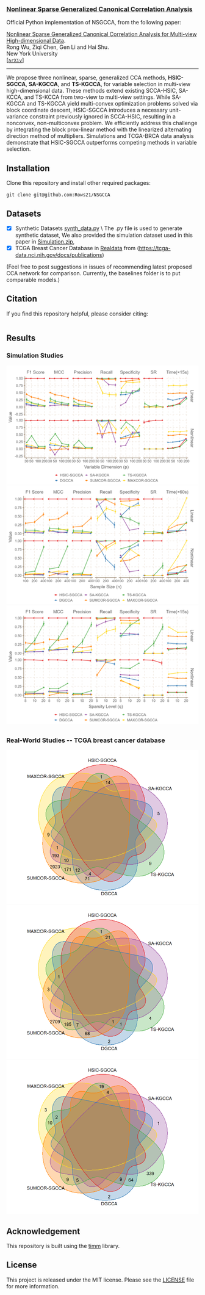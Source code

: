 ### [Nonlinear Sparse Generalized Canonical Correlation Analysis]()

Official Python implementation of NSGCCA, from the following paper:

[Nonlinear Sparse Generalized Canonical Correlation Analysis for Multi-view High-dimensional Data]().  \
Rong Wu, Ziqi Chen, Gen Li and Hai Shu. \
New York University \
[[`arXiv`]()]

---

We propose three nonlinear, sparse, generalized CCA methods, **HSIC-SGCCA**, **SA-KGCCA**, and **TS-KGCCA**, for variable selection in multi-view high-dimensional data. 
These methods extend existing SCCA-HSIC, SA-KCCA, and TS-KCCA from two-view to multi-view settings. While SA-KGCCA and TS-KGCCA yield multi-convex optimization problems solved via block coordinate descent, HSIC-SGCCA introduces a necessary unit-variance constraint previously ignored in SCCA-HSIC, resulting in a nonconvex, non-multiconvex problem.
We efficiently address this challenge by integrating the block prox-linear method with the  linearized
alternating direction method of multipliers. 
Simulations and TCGA-BRCA data analysis demonstrate that HSIC-SGCCA outperforms competing methods in variable selection.

 ## Installation
Clone this repository and install other required packages:
```
git clone git@github.com:Rows21/NSGCCA
```

 ## Datasets
  - [x] Synthetic Datasets [synth_data.py](/NSGCCA/synth_data.py) \\
		The .py file is used to generate synthetic dataset,
		We also provided the simulation dataset used in this paper in [Simulation.zip](/Simulation/Simulation.zip), 
  - [x] TCGA Breast Cancer Database in [Realdata](/Realdata/Data_download_preprocess.R) from (https://tcga-data.nci.nih.gov/docs/publications)
 
 (Feel free to post suggestions in issues of recommending latest proposed CCA network for comparison. Currently, the baselines folder is to put comparable models.)
 
 <!-- ✅ ⬜️  -->

 ## Citation
If you find this repository helpful, please consider citing:
```

```

 ## Results 
 ### Simulation Studies

<div class="main">
<div class="tag">
</div>
<div class="images" >
	<div class="mid">
		<img src="/screenshots/Fig2a.png" />
	</div>
	<div class="mid">
		<img src="/screenshots/Fig2b.png" />
	</div>
	<div class="mid">
		<img src="/screenshots/Fig2c.png" />
	</div>
</div>
<div style="clear:both;"></div>
<div style="margin-bottom:30px;">
</div>

### Real-World Studies -- TCGA breast cancer database
<div class="main">
<div class="tag">
</div>
<div class="images" >
	<div class="mid">
		<img src="/screenshots/FigVenn_1.png" />
	</div>
	<div class="mid">
		<img src="/screenshots/FigVenn_2.png" />
	</div>
	<div class="mid">
		<img src="/screenshots/FigVenn_3.png" />
	</div>
</div>
<div style="clear:both;"></div>
<div style="margin-bottom:30px;">
</div>

## Acknowledgement
This repository is built using the [timm](https://github.com/rwightman/pytorch-image-models) library.

## License
This project is released under the MIT license. Please see the [LICENSE](LICENSE) file for more information.
